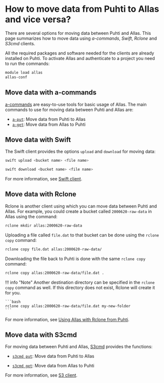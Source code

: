 # How to move data from Puhti to Allas and vice versa?

There are several options for moving data between Puhti and Allas. This page
summarizes how to move data using _a-commands_, _Swift_, _Rclone_ and _S3cmd_
clients.

All the required packages and software needed for the clients are already
installed on Puhti. To activate Allas and authenticate to a project you need to
run the commands:

```bash
module load allas
allas-conf
```

## Move data with a-commands

[a-commands](../../data/Allas/using_allas/a_commands.md) are easy-to-use tools
for basic usage of Allas. The main commands to use for moving data between
Puhti and Allas are:

* [`a-put`](../../data/Allas/using_allas/a_commands.md#a-put-uploads-data-to-allas):
  Move data from Puhti to Allas
* [`a-get`](../../data/Allas/using_allas/a_commands.md#a-get-retrieves-stored-data):
  Move data from Allas to Puhti 

## Move data with Swift

The Swift client provides the options `upload` and `download` for moving data:

```bash
swift upload <bucket name> <file name>
```

```bash
swift download <bucket name> <file name>
```

For more information, see
[Swift client](../../data/Allas/using_allas/swift_client.md).

## Move data with Rclone

Rclone is another client using which you can move data between Puhti and
Allas. For example, you could create a bucket called `2000620-raw-data` in
Allas using the command:

```bash
rclone mkdir allas:2000620-raw-data
```

Uploading a file called `file.dat` to that bucket can be done using the
`rclone copy` command:

```bash
rclone copy file.dat allas:2000620-raw-data/
```

Downloading the file back to Puhti is done with the same `rclone copy` command:

```bash
rclone copy allas:2000620-raw-data/file.dat .
```

!!! info "Note"
    Another destination directory can be specified in the `rclone copy` command
    as well. If this directory does not exist, Rclone will create it for you.

    ```bash
    rclone copy allas:2000620-raw-data/file.dat my-new-folder
    ```

For more information, see
[Using Allas with Rclone from Puhti](../../data/Allas/using_allas/rclone.md).

## Move data with S3cmd

For moving data between Puhti and Allas,
[S3cmd](../../data/Allas/using_allas/s3_client.md) provides the functions:

* [`s3cmd put`](../../data/Allas/using_allas/s3_client.md#create-buckets-and-upload-objects):
  Move data from Puhti to Allas

* [`s3cmd get`](../../data/Allas/using_allas/s3_client.md#download-objects-and-buckets):
  Move data from Allas to Puhti

For more information, see
[S3 client](../../data/Allas/using_allas/s3_client.md).
